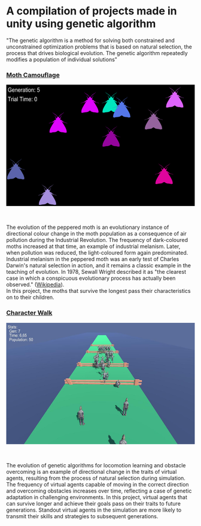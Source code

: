 # A compilation of projects made in unity using genetic algorithm

"The genetic algorithm is a method for solving both constrained and unconstrained optimization problems that is based on natural selection, the process that drives biological evolution. The genetic algorithm repeatedly modifies a population of individual solutions"

### [Moth Camouflage](https://github.com/RaulPavani/GeneticAlgorithms/tree/main/MothCamouflage)   
<p align="center">
  <img width="540" height="324" src="https://github.com/RaulPavani/GeneticAlgorithms/blob/main/MothCamouflage/Prints/CamouflagePrint.png">
</p><br>

The evolution of the peppered moth is an evolutionary instance of directional colour change in the moth population as a consequence of air pollution during the Industrial Revolution. The frequency of dark-coloured moths increased at that time, an example of industrial melanism. Later, when pollution was reduced, the light-coloured form again predominated. Industrial melanism in the peppered moth was an early test of Charles Darwin's natural selection in action, and it remains a classic example in the teaching of evolution. In 1978, Sewall Wright described it as "the clearest case in which a conspicuous evolutionary process has actually been observed." ([Wikipedia](https://en.wikipedia.org/wiki/Peppered_moth_evolution)).<br>
In this project, the moths that survive the longest pass their characteristics on to their children.<br>

### [Character Walk](https://github.com/RaulPavani/GeneticAlgorithms/tree/main/CharacterWalk/Prints/CharacterWalk)  
<p align="center">
  <img width="540" height="324" src="https://github.com/RaulPavani/GeneticAlgorithms/blob/main/CharacterWalk/Prints/CharacterWalkPrint.jpg">
</p><br>


The evolution of genetic algorithms for locomotion learning and obstacle overcoming is an example of directional change in the traits of virtual agents, resulting from the process of natural selection during simulation. The frequency of virtual agents capable of moving in the correct direction and overcoming obstacles increases over time, reflecting a case of genetic adaptation in challenging environments.
In this project, virtual agents that can survive longer and achieve their goals pass on their traits to future generations. Standout virtual agents in the simulation are more likely to transmit their skills and strategies to subsequent generations.<br>

